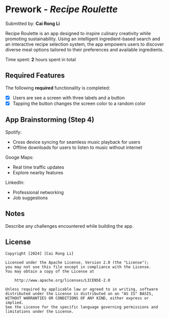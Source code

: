 # Prework - *Recipe Roulette*

Submitted by: **Cai Rong Li**

Recipe Roulette is an app designed to inspire culinary creativity while promoting sustainability. Using an intelligent ingredient-based search and an interactive recipe selection system, the app empowers users to discover diverse meal options tailored to their preferences and available ingredients.

Time spent: **2** hours spent in total

## Required Features

The following **required** functionality is completed:

- [x] Users are see a screen with three labels and a button
- [x] Tapping the button changes the screen color to a random color
 
## App Brainstorming (Step 4)

Spotify:
- Cross device syncing for seamless music playback for users
- Offline downloads for users to listen to music without internet

Googe Maps:
- Real time traffic updates
- Explore nearby features

LinkedIn:
- Professional networking
- Job suggestions

## Notes

Describe any challenges encountered while building the app.

## License

    Copyright [2024] [Cai Rong Li]

    Licensed under the Apache License, Version 2.0 (the "License");
    you may not use this file except in compliance with the License.
    You may obtain a copy of the License at

        http://www.apache.org/licenses/LICENSE-2.0

    Unless required by applicable law or agreed to in writing, software
    distributed under the License is distributed on an "AS IS" BASIS,
    WITHOUT WARRANTIES OR CONDITIONS OF ANY KIND, either express or implied.
    See the License for the specific language governing permissions and
    limitations under the License.